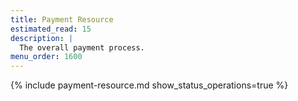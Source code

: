 ```yaml
---
title: Payment Resource
estimated_read: 15
description: |
  The overall payment process.
menu_order: 1600
---
```


{% include payment-resource.md show_status_operations=true %}
